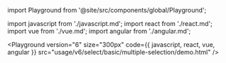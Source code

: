 import Playground from '@site/src/components/global/Playground';

import javascript from './javascript.md';
import react from './react.md';
import vue from './vue.md';
import angular from './angular.md';

<Playground
version="6"
size="300px"
code={{ javascript, react, vue, angular }}
src="usage/v6/select/basic/multiple-selection/demo.html"
/>
